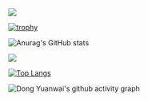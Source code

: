 <img src="https://img.shields.io/badge/gitHub-Zer0\-hex" />

[![trophy](https://github-profile-trophy.vercel.app/?username=zer0-hex&theme=monokai)](https://github.com/ryo-ma/github-profile-trophy)

![Anurag's GitHub stats](https://github-readme-stats.vercel.app/api?username=zer0-hex&show_icons=true&theme=aura)

<a href="https://github.com/anuraghazra/github-readme-stats">
  <img align="center" src="https://github-readme-stats.vercel.app/api/pin/?username=zer0-hex&repo=nnz&theme=buefy" />
</a>

[![Top Langs](https://github-readme-stats.vercel.app/api/top-langs/?username=zer0-hex&layout=compact)](https://github.com/anuraghazra/github-readme-stats)

![Dong Yuanwai's github activity graph](https://activity-graph.herokuapp.com/graph?username=zer0-hex&theme=dracula)

<!--
✨🔭🌱👯🤔💬📫😄⚡📫💬✉️🕹️💞️🦞🥬🐓👀🚪👋
-->


